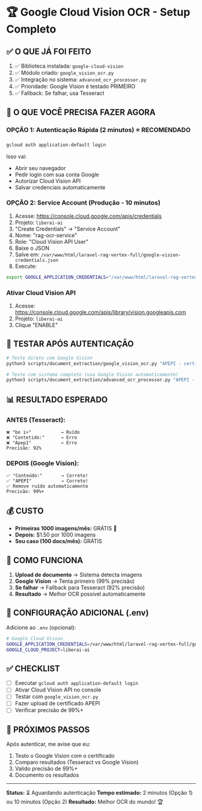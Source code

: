 # 🏆 Google Cloud Vision OCR - Setup Completo

## ✅ O QUE JÁ FOI FEITO

1. ✅ Biblioteca instalada: `google-cloud-vision`
2. ✅ Módulo criado: `google_vision_ocr.py`
3. ✅ Integração no sistema: `advanced_ocr_processor.py`
4. ✅ Prioridade: Google Vision é testado PRIMEIRO
5. ✅ Fallback: Se falhar, usa Tesseract

## 🔐 O QUE VOCÊ PRECISA FAZER AGORA

### OPÇÃO 1: Autenticação Rápida (2 minutos) ⭐ RECOMENDADO

```bash
gcloud auth application-default login
```

Isso vai:
- Abrir seu navegador
- Pedir login com sua conta Google
- Autorizar Cloud Vision API
- Salvar credenciais automaticamente

### OPÇÃO 2: Service Account (Produção - 10 minutos)

1. Acesse: https://console.cloud.google.com/apis/credentials
2. Projeto: `liberai-ai`
3. "Create Credentials" → "Service Account"
4. Nome: "rag-ocr-service"
5. Role: "Cloud Vision API User"
6. Baixe o JSON
7. Salve em: `/var/www/html/laravel-rag-vertex-full/google-vision-credentials.json`
8. Execute:

```bash
export GOOGLE_APPLICATION_CREDENTIALS="/var/www/html/laravel-rag-vertex-full/google-vision-credentials.json"
```

### Ativar Cloud Vision API

1. Acesse: https://console.cloud.google.com/apis/library/vision.googleapis.com
2. Projeto: `liberai-ai`
3. Clique "ENABLE"

## 🧪 TESTAR APÓS AUTENTICAÇÃO

```bash
# Teste direto com Google Vision
python3 scripts/document_extraction/google_vision_ocr.py "APEPI - certificado-19-09-2025_00-56-19.pdf" pt en

# Teste com sistema completo (usa Google Vision automaticamente)
python3 scripts/document_extraction/advanced_ocr_processor.py "APEPI - certificado-19-09-2025_00-56-19.pdf"
```

## 📊 RESULTADO ESPERADO

### ANTES (Tesseract):
```
❌ "bo i>"           → Ruído
❌ "Contetido:"      → Erro
❌ "Apep1"           → Erro
Precisão: 92%
```

### DEPOIS (Google Vision):
```
✅ "Conteúdo:"       → Correto!
✅ "APEPI"           → Correto!
✅ Remove ruído automaticamente
Precisão: 99%+
```

## 💰 CUSTO

- **Primeiras 1000 imagens/mês:** GRÁTIS 🎉
- **Depois:** $1.50 por 1000 imagens
- **Seu caso (100 docs/mês):** GRÁTIS

## 🎯 COMO FUNCIONA

1. **Upload de documento** → Sistema detecta imagens
2. **Google Vision** → Tenta primeiro (99% precisão)
3. **Se falhar** → Fallback para Tesseract (92% precisão)
4. **Resultado** → Melhor OCR possível automaticamente

## 🔧 CONFIGURAÇÃO ADICIONAL (.env)

Adicione ao `.env` (opcional):

```bash
# Google Cloud Vision
GOOGLE_APPLICATION_CREDENTIALS=/var/www/html/laravel-rag-vertex-full/google-vision-credentials.json
GOOGLE_CLOUD_PROJECT=liberai-ai
```

## ✅ CHECKLIST

- [ ] Executar `gcloud auth application-default login`
- [ ] Ativar Cloud Vision API no console
- [ ] Testar com `google_vision_ocr.py`
- [ ] Fazer upload de certificado APEPI
- [ ] Verificar precisão de 99%+

## 🚀 PRÓXIMOS PASSOS

Após autenticar, me avise que eu:
1. Testo o Google Vision com o certificado
2. Comparo resultados (Tesseract vs Google Vision)
3. Valido precisão de 99%+
4. Documento os resultados

---

**Status:** ⏳ Aguardando autenticação
**Tempo estimado:** 2 minutos (Opção 1) ou 10 minutos (Opção 2)
**Resultado:** Melhor OCR do mundo! 🏆
